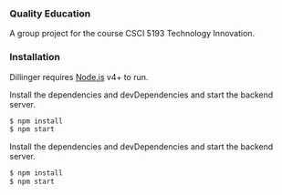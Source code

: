### Quality Education

A group project for the course CSCI 5193 Technology Innovation.

### Installation

Dillinger requires [Node.js](https://nodejs.org/) v4+ to run.

Install the dependencies and devDependencies and start the backend server.

```sh
$ npm install
$ npm start
```

Install the dependencies and devDependencies and start the backend server.

```sh
$ npm install
$ npm start
```
